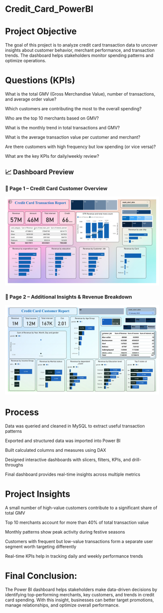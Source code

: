 # Credit_Card_PowerBI
# Project Objective
The goal of this project is to analyze credit card transaction data to uncover insights about customer behavior, merchant performance, and transaction trends. The dashboard helps stakeholders monitor spending patterns and optimize operations.

# Questions (KPIs)
What is the total GMV (Gross Merchandise Value), number of transactions, and average order value?

Which customers are contributing the most to the overall spending?

Who are the top 10 merchants based on GMV?

What is the monthly trend in total transactions and GMV?

What is the average transaction value per customer and merchant?

Are there customers with high frequency but low spending (or vice versa)?

What are the key KPIs for daily/weekly review?
## 📈 Dashboard Preview

### 🔹 Page 1 – Credit Card Customer Overview

![Credit Card Dashboard Page 1](https://github.com/Santoshs77shah/Credit_Card_PowerBI/blob/main/credit-card-dashboard.png_page-0001.jpg?raw=true)

### 🔹 Page 2 – Additional Insights & Revenue Breakdown

![Credit Card Dashboard Page 2](https://github.com/Santoshs77shah/Credit_Card_PowerBI/blob/main/credit-card-dashboard.png_page-0002.jpg?raw=true)


# Process
Data was queried and cleaned in MySQL to extract useful transaction patterns

Exported and structured data was imported into Power BI

Built calculated columns and measures using DAX

Designed interactive dashboards with slicers, filters, KPIs, and drill-throughs

Final dashboard provides real-time insights across multiple metrics

# Project Insights
A small number of high-value customers contribute to a significant share of total GMV

Top 10 merchants account for more than 40% of total transaction value

Monthly patterns show peak activity during festive seasons

Customers with frequent but low-value transactions form a separate user segment worth targeting differently

Real-time KPIs help in tracking daily and weekly performance trends

# Final Conclusion:
The Power BI dashboard helps stakeholders make data-driven decisions by identifying top-performing merchants, key customers, and trends in credit card spending. With this insight, businesses can better target promotions, manage relationships, and optimize overall performance.
